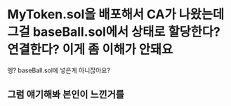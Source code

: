 # MyToken.sol을 배포해서 CA가 나왔는데 그걸 baseBall.sol에서 상태로 할당한다? 연결한다? 이게 좀 이해가 안돼요

엥? baseBall.sol에 넣은게 아니잖아요?

## 그럼 얘기해봐 본인이 느낀거를
